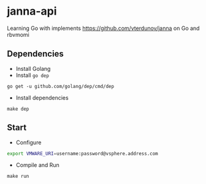 # janna-api
Learning Go with implements https://github.com/vterdunov/janna on Go and rbvmomi

## Dependencies
- Install Golang
- Install `go dep`  
```
go get -u github.com/golang/dep/cmd/dep
```  
- Install dependencies
```
make dep
```

## Start
- Configure
```bash
export VMWARE_URI=username:password@vsphere.address.com
```
- Compile and Run
```
make run
```

